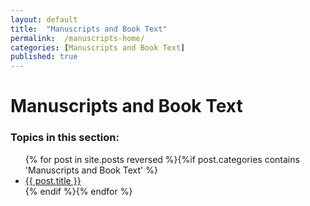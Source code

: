 ```yaml
---
layout: default
title:  "Manuscripts and Book Text"
permalink:  /manuscripts-home/
categories: [Manuscripts and Book Text]
published: true
---
```


<div data-type="part" class="hsecpart" data-hederis-type="hsecpart" id="manuscripts-home" data-pi-attrs="id: manuscripts-home" role="doc-part" title="Manuscripts and Book Text"><h1 data-hederis-type="hblkchaptitle" class="hblkchaptitle" id="pYXwGUpci">Manuscripts and Book Text</h1>
    <h3>Topics in this section:</h3><ul class="">{% for post in site.posts reversed %}{%if post.categories contains 'Manuscripts and Book Text' %}<li class=""><a class="" href="{{ post.url }}">{{ post.title }}</a></li>{% endif %}{% endfor %}</ul></div>
    